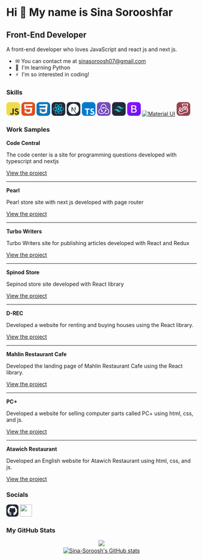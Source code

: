 Hi 👋 My name is Sina Sorooshfar
================================

Front-End Developer
-----------------

A front-end developer who loves JavaScript and react js and next js.

* ✉   You can contact me at <a href="mailto:sinasoroosh07@gmail.com">sinasoroosh07@gmail.com</a>
* 🧠  I'm learning Python
* ⚡  I'm so interested in coding!

### Skills

<p align="left">
<a href="https://developer.mozilla.org/en-US/docs/Web/JavaScript" target="_blank" rel="noreferrer"><img src="https://github.com/tandpfun/skill-icons/blob/main/icons/JavaScript.svg" width="36" height="36" alt="Javascript" /></a>
<a href="https://developer.mozilla.org/en-US/docs/Glossary/HTML5" target="_blank" rel="noreferrer"><img src="https://github.com/tandpfun/skill-icons/blob/main/icons/HTML.svg" width="36" height="36" alt="HTML5" /></a>
<a href="https://www.w3.org/TR/CSS/#css" target="_blank" rel="noreferrer"><img src="https://github.com/tandpfun/skill-icons/blob/main/icons/CSS.svg" width="36" height="36" alt="CSS3" /></a>
  <a href="https://reactjs.org/" target="_blank" rel="noreferrer"><img src="https://github.com/tandpfun/skill-icons/blob/main/icons/React-Dark.svg" width="36" height="36" alt="React" /></a>
    <a href="https://nextjs.org" target="_blank" rel="noreferrer"><img src="https://github.com/tandpfun/skill-icons/blob/main/icons/NextJS-Dark.svg" width="36" height="36" alt="nextjs" /></a>
    <a href="https://www.typescriptlang.org/" target="_blank" rel="noreferrer"><img src="https://github.com/tandpfun/skill-icons/blob/main/icons/TypeScript.svg" width="36" height="36" alt="TypeScript" /></a>
<a href="https://redux.js.org/" target="_blank" rel="noreferrer"><img src="https://github.com/tandpfun/skill-icons/blob/main/icons/Redux.svg" width="36" height="36" alt="Redux" /></a>
<a href="https://tailwindcss.com/" target="_blank" rel="noreferrer"><img src="https://github.com/tandpfun/skill-icons/blob/main/icons/TailwindCSS-Dark.svg" width="36" height="36" alt="Tailwind" /></a>
<a href="https://getbootstrap.com/" target="_blank" rel="noreferrer"><img src="https://github.com/tandpfun/skill-icons/blob/main/icons/Bootstrap.svg" width="36" height="36" alt="Bootstrap" /></a>
<a href="https://mui.com/" target="_blank" rel="noreferrer"><img src="https://raw.githubusercontent.com/danielcranney/readme-generator/main/public/icons/skills/materialui-colored.svg" width="36" height="36" alt="Material UI" /></a>
  <a href="https://jestjs.io/" target="_blank" rel="noreferrer"><img src="https://github.com/tandpfun/skill-icons/blob/main/icons/Jest.svg" width="36" height="36" alt="Material UI" /></a>
</p>

### Work Samples
<p>
  <b>Code Central</b>
  <p>
    The code center is a site for programming questions developed with typescript and nextjs
</p>
  <a href="https://codecentral.liara.run/">View the project</a>
  <hr />
</p>
<p>
  <b>Pearl</b>
  <p>
    Pearl store site with next js developed with page router
</p>
  <a href="https://pearl.liara.run/">View the project</a>
  <hr />
</p>
<p>
  <b>Turbo Writers</b>
  <p>
    Turbo Writers site for publishing articles developed with React and Redux
</p>
  <a href="https://turbo-writers.liara.run/">View the project</a>
  <hr />
</p>
<p>
<p>
  <b>Spinod Store</b>
  <p>
Sepinod store site developed with React library
</p>
  <a href="https://spinod.iran.liara.run/">View the project</a>
  <hr />
</p>
<p>
  <b>D-REC</b>
  <p>Developed a website for renting and buying houses using the React library.</p>
  <a href="https://dreamy-mccarthy-n3ckua173.iran.liara.run/">View the project</a>
  <hr />
</p>

<p>
  <b>Mahlin Restaurant Cafe</b>
  <p>Developed the landing page of Mahlin Restaurant Cafe using the React library.</p>
  <a href="https://mahlin.iran.liara.run/">View the project</a>
  <hr />
</p>
<p>
  <b>PC+</b>
  <p>Developed a website for selling computer parts called PC+ using html, css, and js.</p>
  <a href="https://pc-plus.iran.liara.run/">View the project</a>
  <hr />
</p>
<p>
  <b>Atawich Restaurant</b>
  <p>Developed an English website for Atawich Restaurant using html, css, and js.</p>
  <a href="https://atawich-sinasoroosh.freehost.io/">View the project</a>
</p>

### Socials

<p align="left"> 
<a href="https://www.github.com/Sina-Soroosh" target="_blank" rel="noreferrer"><img src="https://github.com/tandpfun/skill-icons/blob/main/icons/Github-Dark.svg" width="32" height="32" /></a>
<a href="https://telegram.me/Sinasoroosh" target="_blank" rel="noreferrer"><img src="https://upload.wikimedia.org/wikipedia/commons/thumb/8/83/Telegram_2019_Logo.svg/512px-Telegram_2019_Logo.svg.png" width="32" height="32" /></a>
</p>

### My GitHub Stats

<div align="center">
  <a href="https://github.com/Sina-Soroosh" align="left"><img src="https://github-readme-stats.vercel.app/api/top-langs/?username=Sina-Soroosh&langs_count=10&title_color=0891b2&text_color=ffffff&icon_color=0891b2&bg_color=1c1917&hide_border=true&locale=en&custom_title=Top%20%Languages" /></a>
  <br />
<a href="http://www.github.com/Sina-Soroosh"><img src="https://github-readme-stats.vercel.app/api?username=Sina-Soroosh&show_icons=true&hide=&count_private=true&title_color=0891b2&text_color=ffffff&icon_color=0891b2&bg_color=1c1917&hide_border=true&show_icons=true" alt="Sina-Soroosh's GitHub stats" /></a>
</div>
